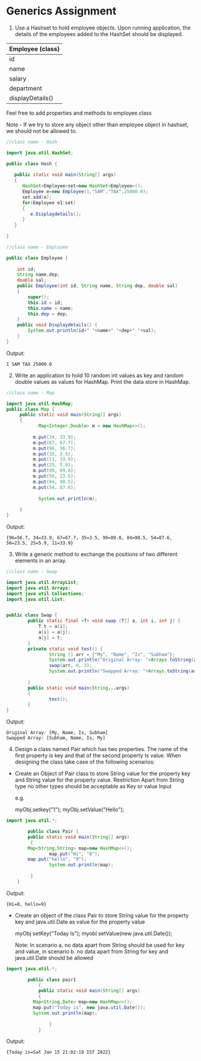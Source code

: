 # Generics Assignment

1. Use a Hashset to hold employee objects. Upon running application, the details of the employees added to the HashSet should be displayed.

| Employee (class) |
|------------------|
| id | 
| name |
| salary |
| department |
| displayDetails() |

Feel free to add properties and methods to employee class

Note - If we try to store any object other than employee object in hashset, we should not be allowed to. 

```java
//class name - Hash

import java.util.HashSet;

public class Hash {
  
   public static void main(String[] args)
   {
      HashSet<Employee>set=new HashSet<Employee>();
      Employee e=new Employee(1,"SAM","TAX",25000.0);
      set.add(e);
      for(Employee e1:set)
      {
         e.Displaydetails();
      }
   }
  
}
```

```java
//class name - Employee

public class Employee {
  
    int id;
    String name,dep;
    double sal;
    public Employee(int id, String name, String dep, double sal) 
    {
        super();
        this.id = id;
        this.name = name;
        this.dep = dep;
    }
    public void Displaydetails() {
    	System.out.println(id+" "+name+" "+dep+" "+sal);
    }
}

```

Output:

```
1 SAM TAX 25000.0
```

2. Write an application to hold 10 random int values as key and random double values as values for HashMap. Print the data store in HashMap.

```java
//class name - Map

import java.util.HashMap;
public class Map {
     public static void main(String[] args)
     { 
	        Map<Integer,Double> m = new HashMap<>();
       
          m.put(34, 33.9);
          m.put(67, 67.7);
          m.put(96, 56.7);
          m.put(35, 3.5);
          m.put(11, 33.9);
          m.put(25, 5.9);
          m.put(99, 89.8);
          m.put(56, 23.5);
          m.put(84, 98.5);
          m.put(54, 87.6);
       
	        System.out.println(m);
	     
     }
}

```

Output:

```
{96=56.7, 34=33.9, 67=67.7, 35=3.5, 99=89.8, 84=98.5, 54=87.6, 56=23.5, 25=5.9, 11=33.9}
```

3.  Write a generic method to exchange the positions of two different elements in an array.

```java
//class name - Swap

import java.util.ArrayList;
import java.util.Arrays;
import java.util.Collections;
import java.util.List;


public class Swap {
		public static final <T> void swap (T[] a, int i, int j) {
			T t = a[i];
			a[i] = a[j];
			a[j] = t;
		}
		private static void test() {
				String [] arr = {"My", "Name", "Is", "Subham"};
				System.out.println("Original Array: "+Arrays.toString(arr));
				swap(arr, 0, 3);
				System.out.println("Swapped Array: "+Arrays.toString(arr));
		
		}
		public static void main(String...args)
		{
				test();
		}
}
```
Output:

```
Original Array: [My, Name, Is, Subham]
Swapped Array: [Subham, Name, Is, My]
```

4. Design a class named Pair which has two properties. The name of the first property is key and that of the second property Is value. When designing the class take case of the following scenarios:

 - Create an Object of Pair class to store String value for the property key and String value for the property value. Restriction Apart from String type no other types should be acceptable as Key or value Input

   e.g.

   myObj.setkey("1"); 
   myObj.setValue("Hello");
   
```java
import java.util.*;

	    public class Pair {
	    public static void main(String[] args)
	     {
		Map<String,String> map=new HashMap<>();
             	map.put("Hi", "8");
		map.put("hello", "9");
             	System.out.println(map);
		 
	     }
	}

```
Output:
```
{Hi=8, hello=9}
```

 - Create an object of the class Pair to store String value for the property key and java.util.Date as value for the property value

   myObj setKey("Today Is"); 
   myobl setValue(new java.util.Date());

   Note: In scenario a, no data apart from String should be used for key and value, in scenario b. no data apart from String for key and java.util.Date should be allowed
   
```java
import java.util.*;

	    public class pair1 
            {
	     	public static void main(String[] args)
	        {    
		  Map<String,Date> map=new HashMap<>();
		  map.put("Today is", new java.util.Date());
		  System.out.println(map);
				
              	}
            }

```

Output:

```
{Today is=Sat Jan 15 21:02:19 IST 2022}
```
